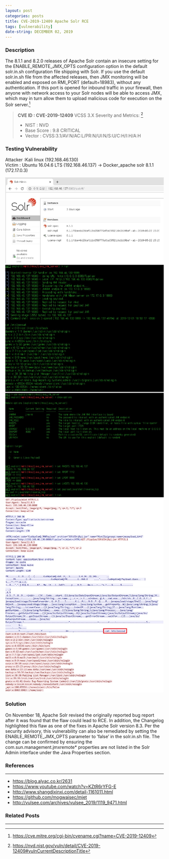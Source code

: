 ```yaml
---
layout: post
categories: posts
title: CVE-2019-12409 Apache Solr RCE
tags: [vulnerability]
date-string: DECEMBER 02, 2019
---
```

<script src="//ajax.googleapis.com/ajax/libs/jquery/1.9.1/jquery.min.js"></script>
<script>window.jQuery || document.write('<script src="_/js/libs/jquery-1.9.1.min.js"><\/script>')</script>

### Description
The 8.1.1 and 8.2.0 releases of Apache Solr contain an insecure setting for the ENABLE_REMOTE_JMX_OPTS configuration option in the default solr.in.sh configuration file shipping with Solr. If you use the default solr.in.sh file from the affected releases, then JMX monitoring will be enabled and exposed on RMI_PORT (default=18983), without any authentication. If this port is opened for inbound traffic in your firewall, then anyone with network access to your Solr nodes will be able to access JMX, which may in turn allow them to upload malicious code for execution on the Solr server.[^1]

> **CVE ID : CVE-2019-12409**
> VCSS 3.X Severity and Metrics: [^2]
> - NIST : NVD
> - Base Score : 9.8 CRITICAL
> - Vector : CVSS:3.1/AV:N/AC:L/PR:N/UI:N/S:U/C:H/I:H/A:H

### Testing Vulnerability 
Attacker :Kali linux (192.168.46.130)<br>
Victim : Ubuntu 16.04.6 LTS (192.168.46.137) -> Docker_apache solr 8.1.1 (172.17.0.3)

<center>
    <div class="photoset-grid-custom" data-layout="122">
        <img src="/images/2019-12-02/2019-12-02-vul-001.jpg">
        <img src="/images/2019-12-02/2019-12-02-vul-002.jpg">
        <img src="/images/2019-12-02/2019-12-02-vul-003.jpg">
		<img src="/images/2019-12-02/2019-12-02-vul-004.jpg">
        <img src="/images/2019-12-02/2019-12-02-vul-005.jpg">
    </div>
</center>

### Solution
On November 18, Apache Solr revised the originally reported bug report after it was found that the flaw could lead to RCE. In addition, the Changelog highlighted this flaw as one of the fixes in Apache Solr version 8.3.
Per the security advisory, this vulnerability can also be remediated by setting the ENABLE_REMOTE_JMX_OPTS parameter to ’false’ in the solr.in.sh file. The change can be confirmed by ensuring the com.sun.management.jmxremote* properties are not listed in the Solr Admin interface under the Java Properties section.
<br>
<script src="/assets/js/jquery.photoset-grid.js"></script>

<script type="text/javascript">
    $('.photoset-grid-custom').photosetGrid({
    // Set the gutter between columns and rows
    gutter: '5px',
  
    // Wrap the images in links
    highresLinks: true,
  
    // Asign a common rel attribute
    rel: 'print-gallery',

    onInit: function(){},
    
    onComplete: function(){
        // Show the grid after it renders
        $('.photoset-grid-custom').attr('style', '');
    }
});
</script>

### References
---
- https://blog.alyac.co.kr/2631
- https://www.youtube.com/watch?v=KZtR6rYFG-E
- http://www.shangdixinxi.com/detail-1161011.html
- https://github.com/mogwaisec/mjet
- http://vulsee.com/archives/vulsee_2019/1119_9471.html

### Related Posts
---
[^1]: <https://cve.mitre.org/cgi-bin/cvename.cgi?name=CVE-2019-12409>
[^2]: <https://nvd.nist.gov/vuln/detail/CVE-2019-12409#vulnCurrentDescriptionTitle>